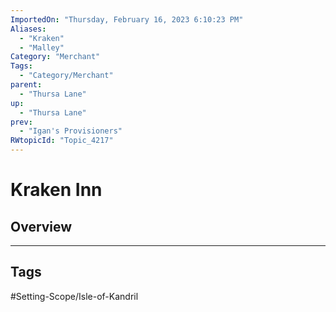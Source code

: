 ```yaml
---
ImportedOn: "Thursday, February 16, 2023 6:10:23 PM"
Aliases:
  - "Kraken"
  - "Malley"
Category: "Merchant"
Tags:
  - "Category/Merchant"
parent:
  - "Thursa Lane"
up:
  - "Thursa Lane"
prev:
  - "Igan's Provisioners"
RWtopicId: "Topic_4217"
---
```

# Kraken Inn
## Overview

---
## Tags
#Setting-Scope/Isle-of-Kandril

